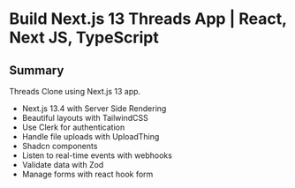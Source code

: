 # Build Next.js 13 Threads App | React, Next JS, TypeScript

## Summary
Threads Clone using Next.js 13 app.
- Next.js 13.4 with Server Side Rendering
- Beautiful layouts with TailwindCSS
- Use Clerk for authentication
- Handle file uploads with UploadThing
- Shadcn components
- Listen to real-time events with webhooks
- Validate data with Zod
- Manage forms with react hook form


